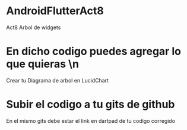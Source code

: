 # AndroidFlutterAct8
Act8 Arbol de widgets
# En dicho codigo puedes agregar lo que quieras \n
Crear tu Diagrama de arbol en LucidChart
#  Subir el codigo a tu gits de github
En el mismo gits debe estar el link en dartpad de tu codigo corregido

